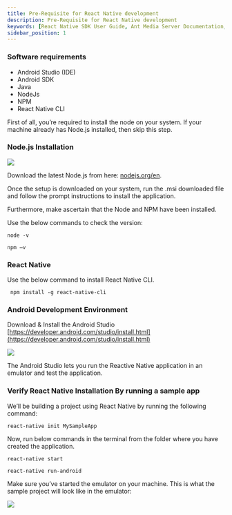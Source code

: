 ```yaml
---
title: Pre-Requisite for React Native development
description: Pre-Requisite for React Native development 
keywords: [React Native SDK User Guide, Ant Media Server Documentation, Ant Media Server Tutorials]
sidebar_position: 1
---
```


### Software requirements

*   Android Studio (IDE)
*   Android SDK
*   Java
*   NodeJs
*   NPM
*   React Native CLI

First of all, you’re required to install the node on your system. If your machine already has Node.js installed, then skip this step.

### Node.js Installation

![](@site/static/img/image(83).png)

Download the latest Node.js from here: [nodejs.org/en](http://nodejs.org/en).

Once the setup is downloaded on your system, run the .msi downloaded file and follow the prompt instructions to install the application.

Furthermore, make ascertain that the Node and NPM have been installed.

Use the below commands to check the version:

```shell
node -v
```    
```shell
npm –v
```   

### React Native

Use the below command to install React Native CLI.

```shell
 npm install -g react-native-cli
```

### Android Development Environment

Download & Install the Android Studio [https://developer.android.com/studio/install.html](https://developer.android.com/studio/install.html)

![](@site/static/img/image(84).png)

The Android Studio lets you run the Reactive Native application in an emulator and test the application.

### Verify React Native Installation By running a sample app

We’ll be building a project using React Native by running the following command:

```shell
react-native init MySampleApp
```

Now, run below commands in the terminal from the folder where you have created the application.

```shell
react-native start
``` 

```shell
react-native run-android
```

Make sure you’ve started the emulator on your machine. This is what the sample project will look like in the emulator:

![](@site/static/img/image(85).png)
